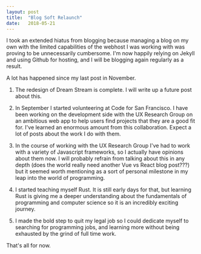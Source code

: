 ```yaml
---
layout: post
title:  "Blog Soft Relaunch"
date:   2018-05-21
---
```


I took an extended hiatus from blogging because managing a blog on my own with the limited capabilities of the webhost I was working with was proving to be unnecessarily cumbersome. I'm now happily relying on Jekyll and using Github for hosting, and I will be blogging again regularly as a result.

A lot has happened since my last post in November.

  1. The redesign of Dream Stream is complete. I will write up a future post about this.

  2. In September I started volunteering at Code for San Francisco. I have been working on the development side with the UX Research Group on an ambitious web app to help users find projects that they are a good fit for. I've learned an enormous amount from this collaboration. Expect a lot of posts about the work I do with them.

  3. In the course of working with the UX Research Group I've had to work with a variety of Javascript frameworks, so I actually have opinions about them now. I will probably refrain from talking about this in any depth (does the world really need another Vue vs React blog post???) but it seemed worth mentioning as a sort of personal milestone in my leap into the world of programming.

  4. I started teaching myself Rust. It is still early days for that, but learning Rust is giving me a deeper understanding about the fundamentals of programming and computer science so it is an incredibly exciting journey.

  5. I made the bold step to quit my legal job so I could dedicate myself to searching for programming jobs, and learning more without being exhausted by the grind of full time work.

That's all for now.
